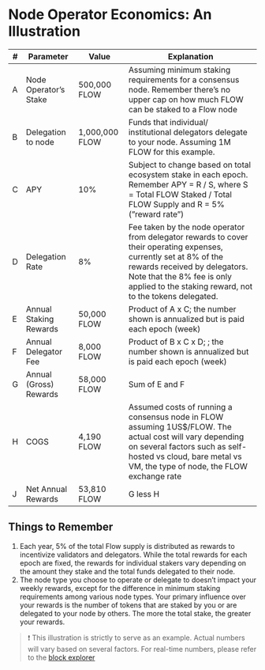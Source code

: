 # Node Operator Economics: An Illustration

| # | Parameter  | Value | Explanation  |
| -------- | ------------- | ------------- | ------------- |
| A| Node Operator’s Stake  | 500,000 FLOW  | Assuming minimum staking requirements for a consensus node. Remember there’s no upper cap on how much FLOW can be staked to a Flow node  |
| B| Delegation to node | 1,000,000 FLOW  | Funds that individual/ institutional delegators delegate to your node. Assuming 1M FLOW for this example.  |
| C | APY | 10%  | Subject to change based on total ecosystem stake in each epoch. Remember APY = R / S, where S = Total FLOW Staked / Total FLOW Supply and R = 5% (”reward rate”) |
| D | Delegation Rate | 8%  | Fee taken by the node operator from delegator rewards to cover their operating expenses, currently set at 8% of the rewards received by delegators. Note that the 8% fee is only applied to the staking reward, not to the tokens delegated. |
| E | Annual Staking Rewards | 50,000 FLOW  | Product of A x C; the number shown is annualized but is paid each epoch (week) |
| F | Annual Delegator Fee | 8,000 FLOW  | Product of B x C x D; ; the number shown is annualized but is paid each epoch (week) |
| G | Annual (Gross) Rewards | 58,000 FLOW  | Sum of E and F |
| H | COGS | 4,190 FLOW  | Assumed costs of running a consensus node in FLOW assuming 1US$/FLOW. The actual cost will vary depending on several factors such as self-hosted vs cloud, bare metal vs VM, the type of node, the FLOW exchange rate |
| J | Net Annual Rewards | 53,810 FLOW  | G less H |

## Things to Remember

1. Each year, 5% of the total Flow supply is distributed as rewards to incentivize validators and delegators. While the total rewards for each epoch are fixed, the rewards for individual stakers vary depending on the amount they stake and the total funds delegated to their node.
2. The node type you choose to operate or delegate to doesn’t impact your weekly rewards, except for the difference in minimum staking requirements among various node types. Your primary influence over your rewards is the number of tokens that are staked by you or are delegated to your node by others. The more the total stake, the greater your rewards.
> ❗ This illustration is strictly to serve as an example. Actual numbers will vary based on several factors.
For real-time numbers, please refer to the [block explorer](https://www.flowdiver.io/tokenomics)
